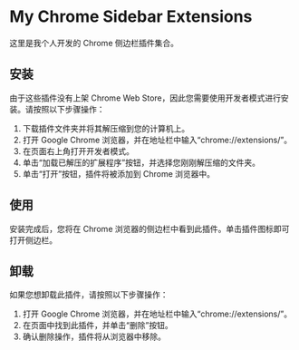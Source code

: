 # My Chrome Sidebar Extensions

这里是我个人开发的 Chrome 侧边栏插件集合。

## 安装

由于这些插件没有上架 Chrome Web Store，因此您需要使用开发者模式进行安装。请按照以下步骤操作：

1. 下载插件文件夹并将其解压缩到您的计算机上。
2. 打开 Google Chrome 浏览器，并在地址栏中输入“chrome://extensions/”。
3. 在页面右上角打开开发者模式。
4. 单击“加载已解压的扩展程序”按钮，并选择您刚刚解压缩的文件夹。
5. 单击“打开”按钮，插件将被添加到 Chrome 浏览器中。

## 使用

安装完成后，您将在 Chrome 浏览器的侧边栏中看到此插件。单击插件图标即可打开侧边栏。

## 卸载

如果您想卸载此插件，请按照以下步骤操作：

1. 打开 Google Chrome 浏览器，并在地址栏中输入“chrome://extensions/”。
2. 在页面中找到此插件，并单击“删除”按钮。
3. 确认删除操作，插件将从浏览器中移除。
